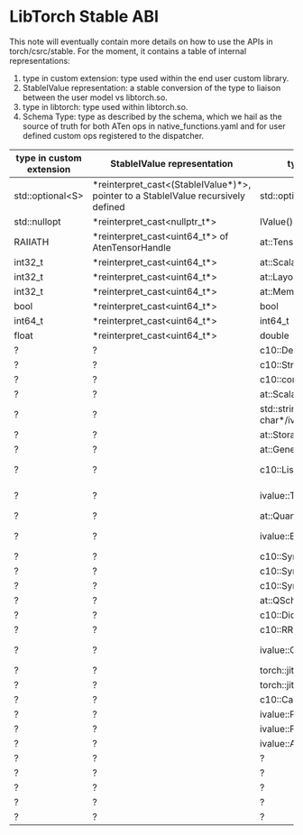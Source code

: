 # LibTorch Stable ABI

This note will eventually contain more details on how to use the APIs in torch/csrc/stable. For the moment, it contains a table of internal representations:
1. type in custom extension: type used within the end user custom library.
2. StableIValue representation: a stable conversion of the type to liaison between the user model vs libtorch.so.
3. type in libtorch: type used within libtorch.so.
4. Schema Type: type as described by the schema, which we hail as the source of truth for both ATen ops in native_functions.yaml and for user defined custom ops registered to the dispatcher.

|  type in custom extension    |   StableIValue representation   |   type in libtorch  |   Schema Type  |
| -------- | ------- | ------- | ------- |
| std::optional\<S> | \*reinterpret_cast\<(StableIValue\*)\*>, pointer to a StableIValue recursively defined | std::optional\<T> | OptionalType |
| std::nullopt | \*reinterpret_cast\<nullptr_t\*> | IValue() | NoneType |
| RAIIATH | \*reinterpret_cast\<uint64_t\*> of AtenTensorHandle | at::Tensor |  TensorType |
| int32_t | \*reinterpret_cast\<uint64_t\*> | at::ScalarType | ScalarTypeType |
| int32_t | \*reinterpret_cast\<uint64_t\*> | at::Layout | LayoutType |
| int32_t | \*reinterpret_cast\<uint64_t\*> | at::MemoryFormat | MemoryFormatType |
| bool | \*reinterpret_cast\<uint64_t\*> | bool | BoolType |
| int64_t | \*reinterpret_cast\<uint64_t\*> | int64_t | IntType |
| float | \*reinterpret_cast\<uint64_t\*> | double | FloatType |
| ? | ? | c10::Device | DeviceObjType |
| ? | ? | c10::Stream | StreamObjType |
| ? | ? | c10::complex<double> | ComplexType |
| ? | ? | at::Scalar | NumberType |
| ? | ? | std::string/const char*/ivalue::ConstantString | StringType |
| ? | ? | at::Storage | StorageType |
| ? | ? | at::Generator | GeneratorType |
| ? | ? | c10::List\<T> | AnyListType / ListType |
| ? | ? | ivalue::Tuple\<T> | AnyTupleType / TupleType |
| ? | ? | at::Quantizer | QuantizerType |
| ? | ? | ivalue::EnumHolder | AnyEnumType / EnumType |
| ? | ? | c10::SymInt | SymIntType |
| ? | ? | c10::SymFloat | SymFloatType |
| ? | ? | c10::SymBool | SymBoolType |
| ? | ? | at::QScheme | QSchemeType |
| ? | ? | c10::Dict<IValue, IValue> | DictType |
| ? | ? | c10::RRefInterface | RRefType |
| ? | ? | ivalue::Object | ClassType / AnyClassType |
| ? | ? | torch::jit::Module | Module |
| ? | ? | torch::jit::Function* | FunctionType |
| ? | ? | c10::Capsule | CapsuleType |
| ? | ? | ivalue::PyObjectHolder | PyObjectType |
| ? | ? | ivalue::Future | FutureType |
| ? | ? | ivalue::Await | AwaitType |
| ? | ? | ? | AnyType |
| ? | ? | ? | VarType |
| ? | ? | ? | InterfaceType |
| ? | ? | ? | UnionType |
| ? | ? | ? | DynamicType |
